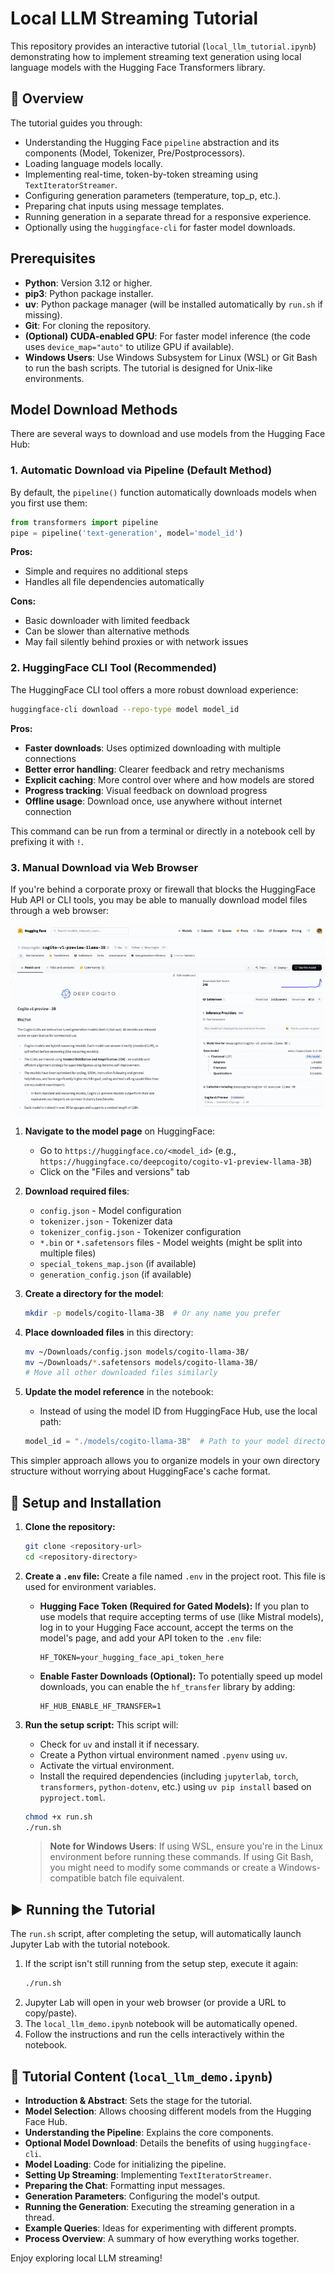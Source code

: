 # Local LLM Streaming Tutorial

This repository provides an interactive tutorial (`local_llm_tutorial.ipynb`) demonstrating how to implement streaming text generation using local language models with the Hugging Face Transformers library.

## 🌟 Overview

The tutorial guides you through:

* Understanding the Hugging Face `pipeline` abstraction and its components (Model, Tokenizer, Pre/Postprocessors).
* Loading language models locally.
* Implementing real-time, token-by-token streaming using `TextIteratorStreamer`.
* Configuring generation parameters (temperature, top_p, etc.).
* Preparing chat inputs using message templates.
* Running generation in a separate thread for a responsive experience.
* Optionally using the `huggingface-cli` for faster model downloads.

## Prerequisites

* **Python**: Version 3.12 or higher.
* **pip3**: Python package installer.
* **uv**: Python package manager (will be installed automatically by `run.sh` if missing).
* **Git**: For cloning the repository.
* **(Optional) CUDA-enabled GPU**: For faster model inference (the code uses `device_map="auto"` to utilize GPU if available).
* **Windows Users**: Use Windows Subsystem for Linux (WSL) or Git Bash to run the bash scripts. The tutorial is designed for Unix-like environments.

## Model Download Methods

There are several ways to download and use models from the Hugging Face Hub:

### 1. Automatic Download via Pipeline (Default Method)

By default, the `pipeline()` function automatically downloads models when you first use them:

```python
from transformers import pipeline
pipe = pipeline('text-generation', model='model_id')
```

**Pros:**
- Simple and requires no additional steps
- Handles all file dependencies automatically

**Cons:**
- Basic downloader with limited feedback
- Can be slower than alternative methods
- May fail silently behind proxies or with network issues

### 2. HuggingFace CLI Tool (Recommended)

The HuggingFace CLI tool offers a more robust download experience:

```bash
huggingface-cli download --repo-type model model_id
```

**Pros:**
- **Faster downloads**: Uses optimized downloading with multiple connections
- **Better error handling**: Clearer feedback and retry mechanisms
- **Explicit caching**: More control over where and how models are stored
- **Progress tracking**: Visual feedback on download progress
- **Offline usage**: Download once, use anywhere without internet connection

This command can be run from a terminal or directly in a notebook cell by prefixing it with `!`.

### 3. Manual Download via Web Browser

If you're behind a corporate proxy or firewall that blocks the HuggingFace Hub API or CLI tools, you may be able to manually download model files through a web browser:

![Manual Download Process](assets/hf_manual_dl.gif)

1. **Navigate to the model page** on HuggingFace:
   * Go to `https://huggingface.co/<model_id>` (e.g., `https://huggingface.co/deepcogito/cogito-v1-preview-llama-3B`)
   * Click on the "Files and versions" tab

2. **Download required files**:
   * `config.json` - Model configuration
   * `tokenizer.json` - Tokenizer data
   * `tokenizer_config.json` - Tokenizer configuration
   * `*.bin` or `*.safetensors` files - Model weights (might be split into multiple files)
   * `special_tokens_map.json` (if available)
   * `generation_config.json` (if available)

3. **Create a directory for the model**:
   ```bash
   mkdir -p models/cogito-llama-3B  # Or any name you prefer
   ```

4. **Place downloaded files** in this directory:
   ```bash
   mv ~/Downloads/config.json models/cogito-llama-3B/
   mv ~/Downloads/*.safetensors models/cogito-llama-3B/
   # Move all other downloaded files similarly
   ```

5. **Update the model reference** in the notebook:
   * Instead of using the model ID from HuggingFace Hub, use the local path:
   ```python
   model_id = "./models/cogito-llama-3B"  # Path to your model directory
   ```

This simpler approach allows you to organize models in your own directory structure without worrying about HuggingFace's cache format.

## 🚀 Setup and Installation

1. **Clone the repository:**
   ```bash
   git clone <repository-url>
   cd <repository-directory>
   ```

2. **Create a `.env` file:**
   Create a file named `.env` in the project root. This file is used for environment variables.

   * **Hugging Face Token (Required for Gated Models):** If you plan to use models that require accepting terms of use (like Mistral models), log in to your Hugging Face account, accept the terms on the model's page, and add your API token to the `.env` file:
     ```dotenv
     HF_TOKEN=your_hugging_face_api_token_here
     ```
   * **Enable Faster Downloads (Optional):** To potentially speed up model downloads, you can enable the `hf_transfer` library by adding:
     ```dotenv
     HF_HUB_ENABLE_HF_TRANSFER=1
     ```

3. **Run the setup script:**
   This script will:
   * Check for `uv` and install it if necessary.
   * Create a Python virtual environment named `.pyenv` using `uv`.
   * Activate the virtual environment.
   * Install the required dependencies (including `jupyterlab`, `torch`, `transformers`, `python-dotenv`, etc.) using `uv pip install` based on `pyproject.toml`.

   ```bash
   chmod +x run.sh
   ./run.sh
   ```
   
   > **Note for Windows Users**: If using WSL, ensure you're in the Linux environment before running these commands. If using Git Bash, you might need to modify some commands or create a Windows-compatible batch file equivalent.

## ▶️ Running the Tutorial

The `run.sh` script, after completing the setup, will automatically launch Jupyter Lab with the tutorial notebook.

1. If the script isn't still running from the setup step, execute it again:
   ```bash
   ./run.sh
   ```
2. Jupyter Lab will open in your web browser (or provide a URL to copy/paste).
3. The `local_llm_demo.ipynb` notebook will be automatically opened.
4. Follow the instructions and run the cells interactively within the notebook.

## 📝 Tutorial Content (`local_llm_demo.ipynb`)

* **Introduction & Abstract**: Sets the stage for the tutorial.
* **Model Selection**: Allows choosing different models from the Hugging Face Hub.
* **Understanding the Pipeline**: Explains the core components.
* **Optional Model Download**: Details the benefits of using `huggingface-cli`.
* **Model Loading**: Code for initializing the pipeline.
* **Setting Up Streaming**: Implementing `TextIteratorStreamer`.
* **Preparing the Chat**: Formatting input messages.
* **Generation Parameters**: Configuring the model's output.
* **Running the Generation**: Executing the streaming generation in a thread.
* **Example Queries**: Ideas for experimenting with different prompts.
* **Process Overview**: A summary of how everything works together.

Enjoy exploring local LLM streaming! 